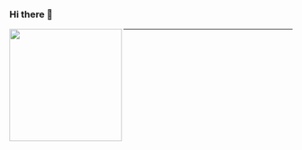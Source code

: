### Hi there 👋


<img width="200px" align="left" src="https://komarev.com/ghpvc/?username=STEPHEN5576&style=flat-square&color=28a745">
<hr>
<br>


<!--
[![Top Langs](https://github-readme-stats.vercel.app/api/top-langs/?username=ronbonnke)](https://github.com/ronbonnke/github-readme-stats)  

[![GitHub Streak](https://streak-stats.demolab.com/?user=STEPHEN5576)](https://git.io/streak-stats)

![STEPHEN5576's GitHub stats](https://github-readme-stats.vercel.app/api?username=STEPHEN5576&show_icons=true&theme=dark) --!>

<!--
**STEPHEN5576/STEPHEN5576** is a ✨ _special_ ✨ repository because its `README.md` (this file) appears on your GitHub profile.

Here are some ideas to get you started:

- 🔭 I’m currently working on ...
- 🌱 I’m currently learning ...
- 👯 I’m looking to collaborate on ...
- 🤔 I’m looking for help with ...
- 💬 Ask me about ...
- 📫 How to reach me: ...
- 😄 Pronouns: ...
- ⚡ Fun fact: ...
-->
